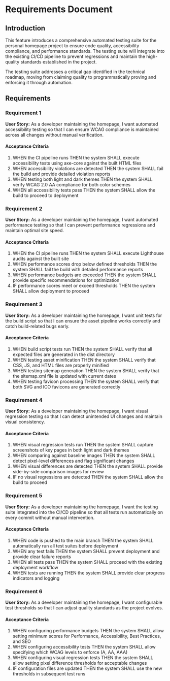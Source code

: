 # Requirements Document

## Introduction

This feature introduces a comprehensive automated testing suite for the personal homepage project to ensure code quality, accessibility compliance, and performance standards. The testing suite will integrate into the existing CI/CD pipeline to prevent regressions and maintain the high-quality standards established in the project.

The testing suite addresses a critical gap identified in the technical roadmap, moving from claiming quality to programmatically proving and enforcing it through automation.

## Requirements

### Requirement 1

**User Story:** As a developer maintaining the homepage, I want automated accessibility testing so that I can ensure WCAG compliance is maintained across all changes without manual verification.

#### Acceptance Criteria

1. WHEN the CI pipeline runs THEN the system SHALL execute accessibility tests using axe-core against the built HTML files
2. WHEN accessibility violations are detected THEN the system SHALL fail the build and provide detailed violation reports
3. WHEN testing both light and dark themes THEN the system SHALL verify WCAG 2.0 AA compliance for both color schemes
4. WHEN all accessibility tests pass THEN the system SHALL allow the build to proceed to deployment

### Requirement 2

**User Story:** As a developer maintaining the homepage, I want automated performance testing so that I can prevent performance regressions and maintain optimal site speed.

#### Acceptance Criteria

1. WHEN the CI pipeline runs THEN the system SHALL execute Lighthouse audits against the built site
2. WHEN performance scores drop below defined thresholds THEN the system SHALL fail the build with detailed performance reports
3. WHEN performance budgets are exceeded THEN the system SHALL provide specific recommendations for optimization
4. IF performance scores meet or exceed thresholds THEN the system SHALL allow deployment to proceed

### Requirement 3

**User Story:** As a developer maintaining the homepage, I want unit tests for the build script so that I can ensure the asset pipeline works correctly and catch build-related bugs early.

#### Acceptance Criteria

1. WHEN build script tests run THEN the system SHALL verify that all expected files are generated in the dist directory
2. WHEN testing asset minification THEN the system SHALL verify that CSS, JS, and HTML files are properly minified
3. WHEN testing sitemap generation THEN the system SHALL verify that the sitemap.xml file is updated with current dates
4. WHEN testing favicon processing THEN the system SHALL verify that both SVG and ICO favicons are generated correctly

### Requirement 4

**User Story:** As a developer maintaining the homepage, I want visual regression testing so that I can detect unintended UI changes and maintain visual consistency.

#### Acceptance Criteria

1. WHEN visual regression tests run THEN the system SHALL capture screenshots of key pages in both light and dark themes
2. WHEN comparing against baseline images THEN the system SHALL detect pixel-level differences and flag significant changes
3. WHEN visual differences are detected THEN the system SHALL provide side-by-side comparison images for review
4. IF no visual regressions are detected THEN the system SHALL allow the build to proceed

### Requirement 5

**User Story:** As a developer maintaining the homepage, I want the testing suite integrated into the CI/CD pipeline so that all tests run automatically on every commit without manual intervention.

#### Acceptance Criteria

1. WHEN code is pushed to the main branch THEN the system SHALL automatically run all test suites before deployment
2. WHEN any test fails THEN the system SHALL prevent deployment and provide clear failure reports
3. WHEN all tests pass THEN the system SHALL proceed with the existing deployment workflow
4. WHEN tests are running THEN the system SHALL provide clear progress indicators and logging

### Requirement 6

**User Story:** As a developer maintaining the homepage, I want configurable test thresholds so that I can adjust quality standards as the project evolves.

#### Acceptance Criteria

1. WHEN configuring performance budgets THEN the system SHALL allow setting minimum scores for Performance, Accessibility, Best Practices, and SEO
2. WHEN configuring accessibility tests THEN the system SHALL allow specifying which WCAG levels to enforce (A, AA, AAA)
3. WHEN configuring visual regression tests THEN the system SHALL allow setting pixel difference thresholds for acceptable changes
4. IF configuration files are updated THEN the system SHALL use the new thresholds in subsequent test runs
